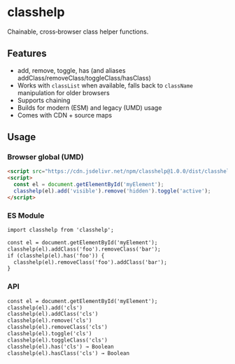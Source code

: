 # classhelp

Chainable, cross‑browser class helper functions.

## Features
- add, remove, toggle, has (and aliases addClass/removeClass/toggleClass/hasClass)
- Works with `classList` when available, falls back to `className` manipulation for older browsers
- Supports chaining
- Builds for modern (ESM) and legacy (UMD) usage
- Comes with CDN + source maps

## Usage

### Browser global (UMD)
```html
<script src="https://cdn.jsdelivr.net/npm/classhelp@1.0.0/dist/classhelp.umd.min.js"></script>
<script>
  const el = document.getElementById('myElement');
  classhelp(el).add('visible').remove('hidden').toggle('active');
</script>
```
### ES Module
```html
import classhelp from 'classhelp';

const el = document.getElementById('myElement');
classhelp(el).addClass('foo').removeClass('bar');
if (classhelp(el).has('foo')) {
  classhelp(el).removeClass('foo').addClass('bar');
}
```
### API
```html
const el = document.getElementById('myElement');
classhelp(el).add('cls')
classhelp(el).addClass('cls')
classhelp(el).remove('cls')
classhelp(el).removeClass('cls')
classhelp(el).toggle('cls')
classhelp(el).toggleClass('cls')
classhelp(el).has('cls') → Boolean
classhelp(el).hasClass('cls') → Boolean
```
